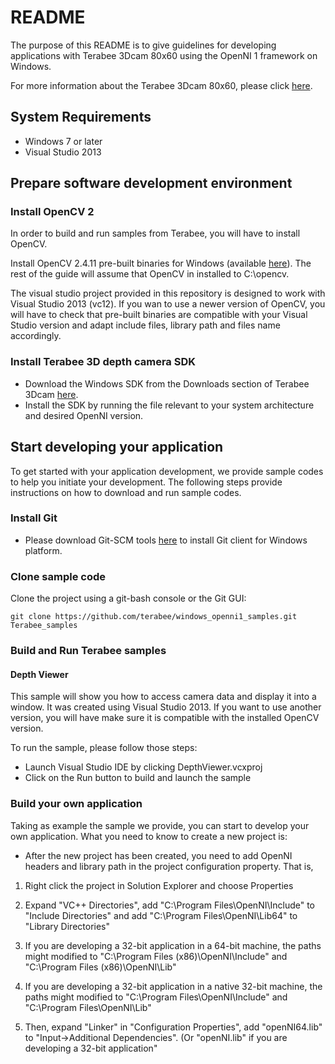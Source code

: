 # README

The purpose of this README is to give guidelines for developing applications with Terabee 3Dcam 80x60 using the OpenNI 1 framework on Windows. 

For more information about the Terabee 3Dcam 80x60, please click [here](https://www.terabee.com/portfolio-item/terabee-3dcam-80x60).

## System Requirements

* Windows 7 or later
* Visual Studio 2013

## Prepare software development environment

### Install OpenCV 2

In order to build and run samples from Terabee, you will have to install OpenCV.

Install OpenCV 2.4.11 pre-built binaries for Windows (available [here](https://opencv.org/releases.html)). The rest of the guide will assume that OpenCV in installed to C:\opencv.

The visual studio project provided in this repository is designed to work with Visual Studio 2013 (vc12). If you wan to use a newer version of OpenCV, you will have to check that pre-built binaries are compatible with your Visual Studio version and adapt include files, library path and files name accordingly.

### Install Terabee 3D depth camera SDK

* Download the Windows SDK from the Downloads section of Terabee 3Dcam [here](https://www.terabee.com/portfolio-item/terabee-3dcam-80x60/#downloads).
* Install the SDK by running the file relevant to your system architecture and desired OpenNI version.

## Start developing your application

To get started with your application development, we provide sample codes to help you initiate your development. The following steps provide instructions on how to download and run sample codes. 

### Install Git

* Please download Git-SCM tools [here](https://git-scm.com/) to install Git client for Windows platform.

### Clone sample code
Clone the project using a git-bash console or the Git GUI:

```
git clone https://github.com/terabee/windows_openni1_samples.git Terabee_samples
```

### Build and Run Terabee samples

#### Depth Viewer

This sample will show you how to access camera data and display it into a window. It was created using Visual Studio 2013. If you want to use another version, you will have make sure it is compatible with the installed OpenCV version.

To run the sample, please follow those steps:

* Launch Visual Studio IDE by clicking DepthViewer.vcxproj
* Click on the Run button to build and launch the sample

### Build your own application
Taking as example the sample we provide, you can start to develop your own application. What you need to know to create a new project is:

* After the new project has been created, you need to add OpenNI headers and library path in the project configuration property. That is,

1. Right click the project in Solution Explorer and choose Properties

2. Expand "VC++ Directories", add "C:\Program Files\OpenNI\Include" to "Include Directories" and add "C:\Program Files\OpenNI\Lib64" to "Library Directories"

3. If you are developing a 32-bit application in a 64-bit machine, the paths might modified to "C:\Program Files (x86)\OpenNI\Include" and "C:\Program Files (x86)\OpenNI\Lib"

4. If you are developing a 32-bit application in a native 32-bit machine, the paths might modified to "C:\Program Files\OpenNI\Include" and "C:\Program Files\OpenNI\Lib"

5. Then, expand "Linker" in "Configuration Properties", add "openNI64.lib" to "Input->Additional Dependencies". (Or "openNI.lib" if you are developing a 32-bit application"